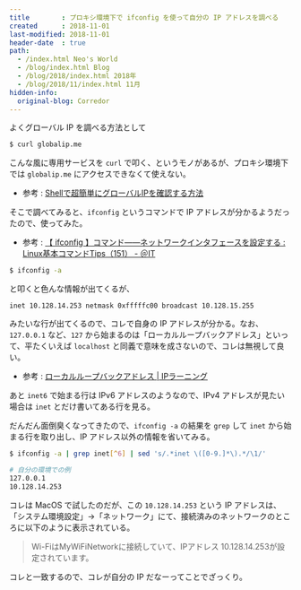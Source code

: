 ```yaml
---
title        : プロキシ環境下で ifconfig を使って自分の IP アドレスを調べる
created      : 2018-11-01
last-modified: 2018-11-01
header-date  : true
path:
  - /index.html Neo's World
  - /blog/index.html Blog
  - /blog/2018/index.html 2018年
  - /blog/2018/11/index.html 11月
hidden-info:
  original-blog: Corredor
---
```


よくグローバル IP を調べる方法として

```bash
$ curl globalip.me
```

こんな風に専用サービスを `curl` で叩く、というモノがあるが、プロキシ環境下では `globalip.me` にアクセスできなくて使えない。

- 参考 : [Shellで超簡単にグローバルIPを確認する方法](https://qiita.com/yoshi1125hisa/items/141e1cb79a118449a139)

そこで調べてみると、`ifconfig` というコマンドで IP アドレスが分かるようだったので、使ってみた。

- 参考 : [【 ifconfig 】コマンド――ネットワークインタフェースを設定する : Linux基本コマンドTips（151） - ＠IT](http://www.atmarkit.co.jp/ait/articles/1710/12/news016.html)

```bash
$ ifconfig -a
```

と叩くと色んな情報が出てくるが、

```
inet 10.128.14.253 netmask 0xfffffc00 broadcast 10.128.15.255
```

みたいな行が出てくるので、コレで自身の IP アドレスが分かる。なお、`127.0.0.1` など、`127` から始まるのは「ローカルループバックアドレス」といって、平たくいえば `localhost` と同義で意味を成さないので、コレは無視して良い。

- 参考 : [ローカルループバックアドレス | IPラーニング](http://www.geolocation.co.jp/learn/ip/09.html)

あと `inet6` で始まる行は IPv6 アドレスのようなので、IPv4 アドレスが見たい場合は `inet` とだけ書いてある行を見る。

だんだん面倒臭くなってきたので、`ifconfig -a` の結果を `grep` して `inet` から始まる行を取り出し、IP アドレス以外の情報を省いてみる。

```bash
$ ifconfig -a | grep inet[^6] | sed 's/.*inet \([0-9.]*\).*/\1/'

# 自分の環境での例
127.0.0.1
10.128.14.253
```

コレは MacOS で試したのだが、この `10.128.14.253` という IP アドレスは、「システム環境設定」→「ネットワーク」にて、接続済みのネットワークのところに以下のように表示されている。

> Wi-FiはMyWiFiNetworkに接続していて、IPアドレス 10.128.14.253が設定されています。

コレと一致するので、コレが自分の IP だなーってことでざっくり。
